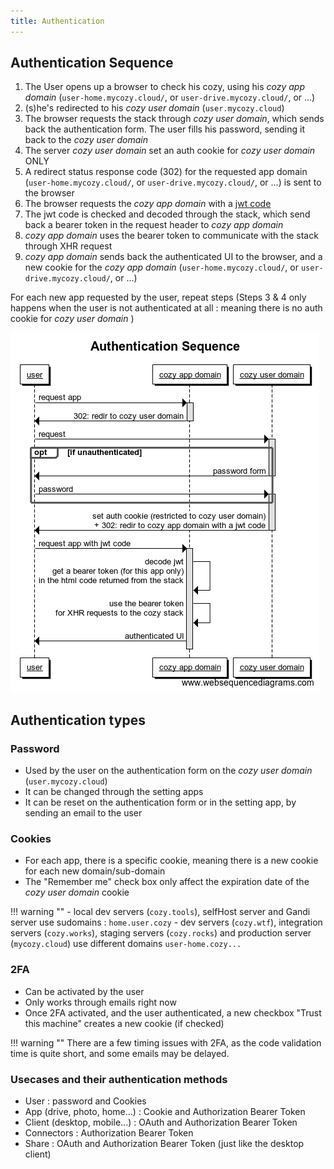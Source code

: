 ```yaml
---
title: Authentication
---
```


## Authentication Sequence

1. The User opens up a browser to check his cozy, using his *cozy app domain* (`user-home.mycozy.cloud/`, or `user-drive.mycozy.cloud/`, or ...)
2. (s)he's redirected to his *cozy user domain* (`user.mycozy.cloud`)
3. The browser requests the stack through *cozy user domain*, which sends back the authentication form. The user fills his password, sending it back to the  *cozy user domain*
4. The server *cozy user domain* set an auth cookie for *cozy user domain* ONLY
5. A redirect status response code (302) for the requested app domain (`user-home.mycozy.cloud/`, or `user-drive.mycozy.cloud/`, or ...) is sent to the browser
5. The browser requests the *cozy app domain* with a [jwt code](https://jwt.io/)
6. The jwt code  is checked and decoded through the stack, which send back a bearer token in the request header to *cozy app domain*
7. *cozy app domain* uses the bearer token to communicate with the stack through XHR request
8. *cozy app domain* sends back the authenticated UI to the browser, and a new cookie for the *cozy app domain* (`user-home.mycozy.cloud/`, or `user-drive.mycozy.cloud/`, or ...)

For each new app requested by the user, repeat steps
(Steps 3 & 4 only happens when the user is not authenticated at all : meaning there is no auth cookie for *cozy user domain* )

![Architecture](../img/dev/auth_sequence.png)


## Authentication types

### Password

- Used by the user on the authentication form on the *cozy user domain* (`user.mycozy.cloud`)
- It can be changed through the setting apps
- It can be reset on the authentication form or in the setting app, by sending an email to the user


### Cookies

- For each app, there is a specific cookie, meaning there is a new cookie for each new domain/sub-domain
- The "Remember me" check box only affect the expiration date of the *cozy user domain* cookie

 !!! warning ""
     - local dev servers (`cozy.tools`), selfHost server and Gandi server use sudomains : `home.user.cozy`
     - dev servers (`cozy.wtf`), integration servers (`cozy.works`), staging servers (`cozy.rocks`) and production server (`mycozy.cloud`) use different domains `user-home.cozy...`

### 2FA

- Can be activated by the user
- Only works through emails right now
- Once 2FA activated, and the user authenticated, a new checkbox "Trust this machine" creates a new cookie (if checked)

 !!! warning ""
     There are a few timing issues with 2FA, as the code validation time is quite short, and some emails may be delayed.

### Usecases and their authentication methods

- User : password and Cookies
- App (drive, photo, home...) : Cookie and Authorization Bearer Token
- Client (desktop, mobile...) : OAuth and Authorization Bearer Token
- Connectors : Authorization Bearer Token
- Share : OAuth and Authorization Bearer Token (just like the desktop client)
